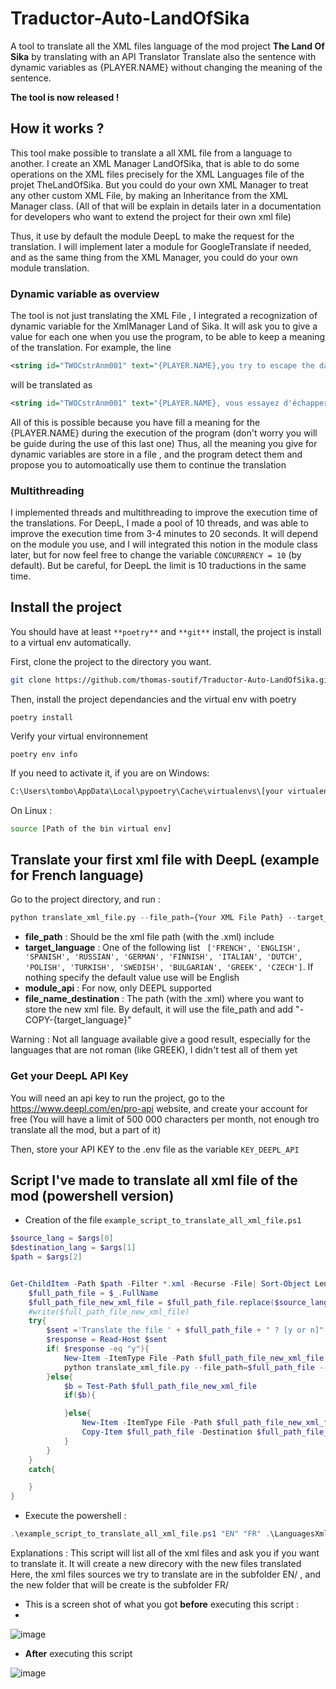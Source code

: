 # Traductor-Auto-LandOfSika

A tool to translate all the XML files language of the mod project **The Land Of Sika** by translating with an API Translator
Translate also the sentence with dynamic variables as {PLAYER.NAME} without changing the meaning of the sentence.

**The tool is now released !**

## How it works ?

This tool make possible to translate a all XML file from a language to another. I create an XML Manager LandOfSika, that is able to do some operations on the XML files precisely for the XML Languages file of the projet TheLandOfSika. But you could do your own XML Manager to treat any other custom XML File, by making an Inheritance
from the XML Manager class. (All of that will be explain in details later in a documentation for developers who want to extend the project for their own xml file)

Thus, it use by default the module DeepL to make the request for the translation. I will implement later a module for GoogleTranslate if needed, and as the same thing from the XML Manager, you could do your own module translation.

### Dynamic variable as overview

The tool is not just translating the XML File , I integrated a recognization of dynamic variable for the XmlManager Land of Sika. It will ask you to give a value for each one when you use the program, to be able to keep a meaning of the translation. For example, the line

```xml
<string id="TWOCstrAnm001" text="{PLAYER.NAME},you try to escape the darkness" />
 ```

will be translated as 

```xml
<string id="TWOCstrAnm001" text="{PLAYER.NAME}, vous essayez d'échapper à l'obscurité" />
```

All of this is possible because you have fill a meaning for the {PLAYER.NAME} during the execution of the program (don't worry you will be guide during the use of this last one)
Thus, all the meaning you give for dynamic variables are store in a file , and the program detect them and propose you to automoatically use them to continue the translation

### Multithreading

I implemented threads and multithreading to improve the execution time of the translations. For DeepL, I made a pool of 10 threads, and was able to improve the execution time from 3-4 minutes to 20 seconds. It will depend on the module you use, and I will integrated this notion in the module class later, but for now feel free to change the variable `CONCURRENCY = 10` (by default). But be careful, for DeepL the limit is 10 traductions in the same time.



## Install the project

You should have at least `**poetry**` and `**git**` install, the project is install to a virtual env automatically.

First, clone the project to the directory you want.

```bash
git clone https://github.com/thomas-soutif/Traductor-Auto-LandOfSika.git
```

Then, install the project dependancies and the virtual env with poetry

```
poetry install
```

Verify your virtual environnement

```
poetry env info
```
If you need to activate it, if you are on Windows:

```cmd
C:\Users\tombo\AppData\Local\pypoetry\Cache\virtualenvs\[your virtualenv created]\activate
```
On Linux :
```bash
source [Path of the bin virtual env]
```
## Translate your first xml file with DeepL (example for French language)

Go to the project directory, and run :
```python
python translate_xml_file.py --file_path={Your XML File Path} --target_language="FRENCH" --module_api="DEEPL" --file_name_destination="{Your file name destination path}"
```
- **file_path** : Should be the xml file path (with the .xml) include
- **target_language** : One of the following list ` ['FRENCH', 'ENGLISH', 'SPANISH', 'RUSSIAN', 'GERMAN', 'FINNISH', 'ITALIAN', 'DUTCH', 'POLISH', 'TURKISH', 'SWEDISH', 'BULGARIAN', 'GREEK', 'CZECH']`. If nothing specify the default value use will be English
- **module_api** : For now, only DEEPL supported
- **file_name_destination** : The path (with the .xml) where you want to store the new xml file. By default, it will use the file_path and add "-COPY-{target_language}"

Warning : Not all language available give a good result, especially for the languages that are not roman (like GREEK), I didn't test all of them yet

### Get your DeepL API Key
You will need an api key to run the project, go to the https://www.deepl.com/en/pro-api website, and create your account for free (You will have a limit of 500 000 characters per month, not enough tro translate all the mod, but a part of it)

Then, store your API KEY to the .env file as the variable `KEY_DEEPL_API`

## Script I've made to translate all xml file of the mod (powershell version)

- Creation of the file `example_script_to_translate_all_xml_file.ps1`

``` powershell
$source_lang = $args[0]
$destination_lang = $args[1]
$path = $args[2]


Get-ChildItem -Path $path -Filter *.xml -Recurse -File| Sort-Object Length -Descending | ForEach-Object {
    $full_path_file = $_.FullName
    $full_path_file_new_xml_file = $full_path_file.replace($source_lang,$destination_lang)
    #write($full_path_file_new_xml_file)
    try{
        $sent ='Translate the file ' + $full_path_file + " ? [y or n]"
        $response = Read-Host $sent
        if( $response -eq "y"){
            New-Item -ItemType File -Path $full_path_file_new_xml_file -Force
            python translate_xml_file.py --file_path=$full_path_file --target_language="FRENCH" --module_api="DEEPL" --file_name_destination=$full_path_file_new_xml_file
        }else{
            $b = Test-Path $full_path_file_new_xml_file
            if($b){

            }else{
                New-Item -ItemType File -Path $full_path_file_new_xml_file -Force
                Copy-Item $full_path_file -Destination $full_path_file_new_xml_file
            }
        }
    }
    catch{

    }
}
```
- Execute the powershell : 

``` powershell
.\example_script_to_translate_all_xml_file.ps1 "EN" "FR" .\LanguagesXmlFiles\ 
```

Explanations : This script will list all of the xml files and ask you if you want to translate it. It will create a new direcory with the new files translated
Here, the xml files sources we try to translate are in the subfolder EN/ , and the new folder that will be create is the subfolder FR/

- This is a screen shot of what you got **before** executing this script :
- 
![image](https://user-images.githubusercontent.com/23268707/181644506-7a4f586e-63fa-4170-b54a-9834eadd4add.png)

- **After** executing this script

![image](https://user-images.githubusercontent.com/23268707/181644610-b27bd795-4a3e-439f-832a-b8f6c4e76625.png)


